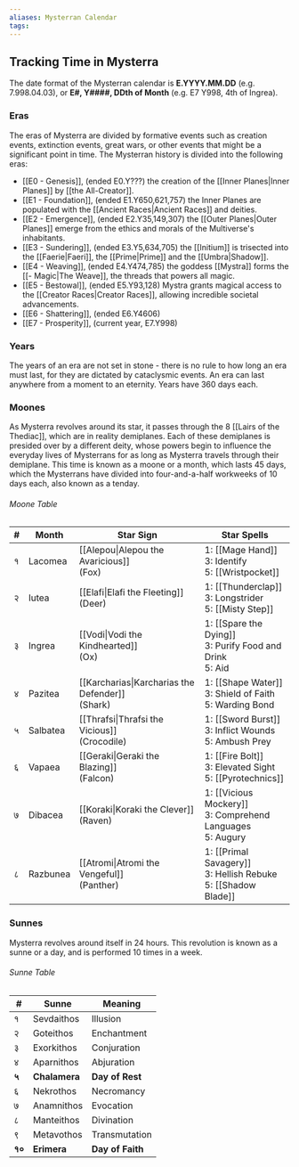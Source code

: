 ```yaml
---
aliases: Mysterran Calendar
tags:
---
```

## Tracking Time in Mysterra
The date format of the Mysterran calendar is **E.YYYY.MM.DD** (e.g. 7.998.04.03), or **E#, Y####, DDth of Month** (e.g. E7 Y998, 4th of Ingrea).
### Eras
The eras of Mysterra are divided by formative events such as creation events, extinction events, great wars, or other events that might be a significant point in time. The Mysterran history is divided into the following eras:
- [[E0 - Genesis]], (ended E0.Y???) the creation of the [[Inner Planes|Inner Planes]] by [[the All-Creator]].
- [[E1 - Foundation]], (ended E1.Y650,621,757) the Inner Planes are populated with the [[Ancient Races|Ancient Races]] and deities.
- [[E2 - Emergence]], (ended E2.Y35,149,307) the [[Outer Planes|Outer Planes]] emerge from the ethics and morals of the Multiverse's inhabitants.
- [[E3 - Sundering]], (ended E3.Y5,634,705) the [[Initium]] is trisected into the [[Faerie|Faeri]], the [[Prime|Prime]] and the [[Umbra|Shadow]].
- [[E4 - Weaving]], (ended E4.Y474,785) the goddess [[Mystra]] forms the [[- Magic|The Weave]], the threads that powers all magic.
- [[E5 - Bestowal]], (ended E5.Y93,128) Mystra grants magical access to the [[Creator Races|Creator Races]], allowing incredible societal advancements. 
- [[E6 - Shattering]], (ended E6.Y4606)
- [[E7 - Prosperity]], (current year, E7.Y998)
### Years
The years of an era are not set in stone - there is no rule to how long an era must last, for they are dictated by cataclysmic events. An era can last anywhere from a moment to an eternity. Years have 360 days each.
### Moones
As Mysterra revolves around its star, it passes through the 8 [[Lairs of the Thediac]], which are in reality demiplanes. Each of these demiplanes is presided over by a different deity, whose powers begin to influence the everyday lives of Mysterrans for as long as Mysterra travels through their demiplane. This time is known as a moone or a month, which lasts 45 days, which the Mysterrans have divided into four-and-a-half workweeks of 10 days each, also known as a tenday.
###### Moone Table
| #   | Month    | Star Sign                                          | Star Spells                                                        |
| --- | -------- | -------------------------------------------------- | ------------------------------------------------------------------ |
| १   | Lacomea  | [[Alepou\|Alepou the Avaricious]]<br>(Fox)         | 1: [[Mage Hand]]<br>3: Identify<br>5: [[Wristpocket]]              |
| २   | Iutea    | [[Elafi\|Elafi the Fleeting]] <br>(Deer)           | 1: [[Thunderclap]]<br>3: Longstrider<br>5: [[Misty Step]]          |
| ३   | Ingrea   | [[Vodi\|Vodi the Kindhearted]]<br>(Ox)             | 1: [[Spare the Dying]]<br>3: Purify Food and Drink<br>5: Aid       |
| ४   | Pazitea  | [[Karcharias\|Karcharias the Defender]]<br>(Shark) | 1: [[Shape Water]]<br>3: Shield of Faith<br>5: Warding Bond        |
| ५   | Salbatea | [[Thrafsi\|Thrafsi the Vicious]]<br>(Crocodile)    | 1: [[Sword Burst]]<br>3: Inflict Wounds<br>5: Ambush Prey          |
| ६   | Vapaea   | [[Geraki\|Geraki the Blazing]]<br>(Falcon)         | 1: [[Fire Bolt]]<br>3: Elevated Sight<br>5: [[Pyrotechnics]]       |
| ७   | Dibacea  | [[Koraki\|Koraki the Clever]]<br>(Raven)           | 1: [[Vicious Mockery]]<br>3: Comprehend Languages<br>5: Augury     |
| ८   | Razbunea | [[Atromi\|Atromi the Vengeful]]<br>(Panther)       | 1: [[Primal Savagery]]<br>3: Hellish Rebuke<br>5: [[Shadow Blade]] |
### Sunnes
Mysterra revolves around itself in 24 hours. This revolution is known as a sunne or a day, and is performed 10 times in a week.
###### Sunne Table
| # | Sunne | Meaning |
| ---- | ---- | ---- |
| १ | Sevdaithos |  Illusion |
| २ | Goteithos | Enchantment |
| ३ | Exorkithos | Conjuration |
| ४ | Aparnithos | Abjuration |
| **५** | **Chalamera** | **Day of Rest** |
| ६ | Nekrothos | Necromancy |
| ७ | Anamnithos | Evocation |
| ८ | Manteithos | Divination |
| ९ | Metavothos | Transmutation |
| **१०** | **Erimera** | **Day of Faith** |